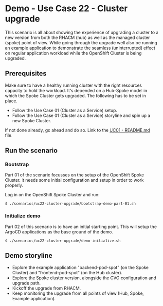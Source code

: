 # Demo - Use Case 22 - Cluster upgrade

This scenario is all about showing the experience of upgrading a cluster to a
new version from both the RHACM (hub) as well as the managed cluster (spoke)
point of view. While going through the upgrade well also be running an example
application to demonstrate the seamless (uninterrupted) effect on regular
application workload while the OpenShift Cluster is being upgraded.

## Prerequisites

Make sure to have a healthy running cluster with the right resources capacity to
hold the workload. It's depended on a Hub-Spoke model in which the Spoke Cluster
gets upgraded. The following has to be set in place.

- Follow the Use Case 01 (Cluster as a Service) setup.
- Follow the Use Case 01 (Cluster as a Service) storyline and spin up a new
  Spoke Cluster.

If not done already, go ahead and do so. Link to the [UC01 - README.md](../uc01-cluster-as-a-service/README.md) file.

## Run the scenario

### Bootstrap

Part 01 of the scenario focusses on the setup of the OpenShift Spoke Cluster. It
needs some initial configuration and setup in order to work properly.

Log in on the OpenShift Spoke Cluster and run:

```shell
$ ./scenarios/uc22-cluster-upgrade/bootstrap-demo-part-01.sh
```

### Initialize demo

Part 02 of this scenario is to have an initial starting point. This will setup
the ArgoCD applications as the base ground of the demo.

```shell
$ ./scenarios/uc22-cluster-upgrade/demo-initialize.sh
```

## Demo storyline

- Explore the example application "backend-pod-spot" (on the Spoke Cluster) and "frontend-pod-spot" (on
  the Hub cluster).
- Explore the Spoke cluster version, alongside the CVO configuration and
  upgrade path.
- Kickoff the upgrade from RHACM.
- Keep monitoring the upgrade from all points of view (Hub, Spoke, Example
  application).
